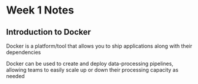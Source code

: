 # Week 1 Notes

## Introduction to Docker
Docker is a platform/tool that allows you to ship applications along with their dependencies

Docker can be used to create and deploy data-processing pipelines, allowing teams to easily scale up or down their processing capacity as needed